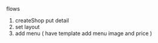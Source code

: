 flows

1. createShop put detail
2. set layout
3. add menu ( have template add menu image and price )
